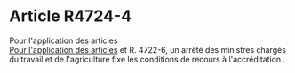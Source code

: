 # Article R4724-4

  
Pour l'application des articles [  
Pour l'application des articles][1] et R. 4722-6, un arrêté des ministres chargés du travail et de l'agriculture fixe les conditions de recours à l'accréditation .

 [1]: /affichCodeArticle.do?cidTexte=LEGITEXT000006072050&idArticle=LEGIARTI000018493802&dateTexte=&categorieLien=cid